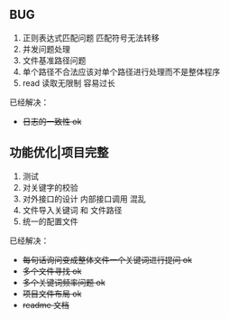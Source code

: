 ## BUG

1. 正则表达式匹配问题 匹配符号无法转移
2. 并发问题处理
3. 文件基准路径问题
4. 单个路径不合法应该对单个路径进行处理而不是整体程序
5. read 读取无限制 容易过长

已经解决：

- ~~日志的一致性 ok~~

## 功能优化|项目完整

1. 测试
2. 对关键字的校验
3. 对外接口的设计 内部接口调用 混乱
4. 文件导入关键词 和 文件路径
5. 统一的配置文件

已经解决：

- ~~每句话询问变成整体文件一个关键词进行提问 ok~~
- ~~多个文件寻找 ok~~
- ~~多个关键词频率问题 ok~~
- ~~项目文件布局 ok~~
- ~~readme 文档~~
